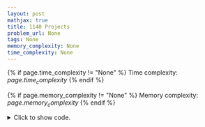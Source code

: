 ```yaml
---
layout: post
mathjax: true
title: 1140 Projects
problem_url: None
tags: None
memory_complexity: None
time_complexity: None
---
```




{% if page.time_complexity != "None" %}
Time complexity: ${{ page.time_complexity }}$
{% endif %}

{% if page.memory_complexity != "None" %}
Memory complexity: ${{ page.memory_complexity }}$
{% endif %}

<details>
<summary>
<p style="display:inline">Click to show code.</p>
</summary>
```cpp
{% raw %}
using namespace std;
using ll = long long;
using ii = pair<int, int>;
using iii = array<ll, 3>;
using vi = vector<ll>;
template <typename InputIterator,
          typename T = typename iterator_traits<InputIterator>::value_type>
void read_n(InputIterator it, int n)
{
    copy_n(istream_iterator<T>(cin), n, it);
}
template <typename InputIterator,
          typename T = typename iterator_traits<InputIterator>::value_type>
void write(InputIterator first, InputIterator last, const char *delim = "\n")
{
    copy(first, last, ostream_iterator<T>(cout, delim));
}
ll solve(int n, vector<iii> projects)
{
    sort(projects.begin(), projects.end());
    vi dp(n + 1, 0);
    for (int i = 1; i <= n; ++i)
    {
        auto [ei, si, di] = projects[i];
        dp[i] = dp[i - 1];
        auto it = lower_bound(projects.begin(), projects.end(), iii{si, 0, 0});
        if (it != projects.begin())
        {
            --it;
            int j = distance(projects.begin(), it);
            dp[i] = max(dp[i], dp[j] + di);
        }
    }
    return dp[n];
}
int main(void)
{
    ios::sync_with_stdio(false), cin.tie(NULL);
    int n;
    cin >> n;
    vector<iii> projects(n + 1);
    projects[0] = {-1, -1, -1};
    for (int i = 1; i <= n; ++i)
        cin >> projects[i][1] >> projects[i][0] >> projects[i][2];
    cout << solve(n, projects) << endl;
    return 0;
}

{% endraw %}
```
</details>

